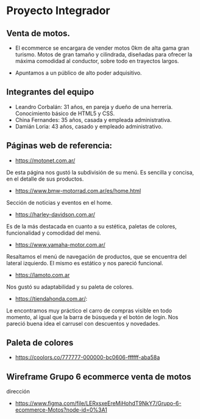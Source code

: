 # Proyecto Integrador
## Venta de motos.

- El ecommerce se encargara de vender motos 0km de alta gama  gran turismo. Motos de gran tamaño y cilindrada, diseñadas para ofrecer la máxima comodidad al conductor, sobre todo en trayectos largos. 

- Apuntamos a un público de alto poder adquisitivo.

## Integrantes del equipo
- Leandro Corbalán: 31 años, en pareja y dueño de una herrería. Conocimiento básico de HTML5 y CSS.
- China Fernandes: 35 años, casada y empleada administrativa.
- Damián Loria: 43 años, casado y empleado administrativo.


## Páginas web de referencia:

- https://motonet.com.ar/ 

De esta página nos gustó la subdivisión de su menú. Es sencilla y concisa, en el detalle de sus productos. 

- https://www.bmw-motorrad.com.ar/es/home.html

Sección de noticias y eventos en el home.

- https://harley-davidson.com.ar/

Es de la más destacada en cuanto a su estética, paletas de colores, funcionalidad y comodidad del menú. 

- https://www.yamaha-motor.com.ar/

Resaltamos el menú de navegación de productos, que se encuentra del lateral izquierdo. El mismo es estático y nos pareció funcional. 

- https://lamoto.com.ar

Nos gustó su adaptabilidad y su paleta de colores.

- https://tiendahonda.com.ar/:

Le encontramos muy práctico el carro de compras visible en todo momento, al igual que la barra de búsqueda y el botón de login. Nos pareció buena idea el carrusel con descuentos y novedades. 


## Paleta de colores

- https://coolors.co/777777-000000-bc0606-ffffff-aba58a

## Wireframe Grupo 6 ecommerce venta de motos
dirección

- https://www.figma.com/file/LERxsxeEreMiHohdT9NkY7/Grupo-6-ecommerce-Motos?node-id=0%3A1